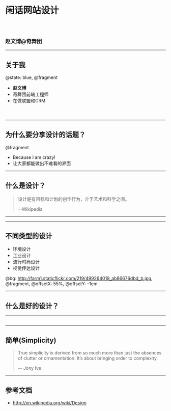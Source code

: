 # 闲话网站设计
### &nbsp;
### 赵文博@奇舞团

---

## 关于我

@state: blue, @fragment

* **赵文博**
* 奇舞团前端工程师
* 在做联盟和CRM
<p style="font-size:120%;margin-top:0.5em">
	<a href="https://github.com/webzhao" target="_blank" title="Github"><i class="icon-github"></i></a>&nbsp;
	<a href="http://www.flickr.com/photos/53827079@N06/" target="_blank" title="Flickr"><i class="icon-flickr"></i></a>&nbsp;
	<a href="https://twitter.com/webzhao" target="_blank" title="Twitter"><i class="icon-twitter"></i></a>&nbsp;
	<a href="http://cn.linkedin.com/pub/wenbo-zhao/29/7b1/514" target="_blank" title="Linkedin"><i class="icon-linkedin"></i></a>&nbsp;
</p>

---

## 为什么要分享设计的话题？

@fragment

* Because I am crazy!
* 让大家都能做出不难看的界面

---

## 什么是设计？

> 设计是有目标和计划的创作行为，介于艺术和科学之间。
> 
> --Wikipedia

---

> 

---

## 不同类型的设计


* 环境设计
* 工业设计
* 流行时尚设计
* 视觉传达设计

@bg: http://farm1.staticflickr.com/219/499264019_ab86676dbd_b.jpg, @fragment, @offsetX: 55%, @offsetY: -1em

---

## 什么是好的设计？

---

## 

---

## 简单(Simplicity)

> True simplicity is derived from so much more than just the absences of clutter or ornamentation. It’s about bringing order to complexity.
>  
> -- Jony Ive

---

## 参考文档

* <http://en.wikipedia.org/wiki/Design>










<style type="text/css">
.reveal a:not(.image) {
	color: #ccc;
	color: rgba(255,255,255,0.8);
}
.reveal a:not(.image):hover {
	color: #fff;
}
</style>
